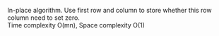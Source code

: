In-place algorithm. Use first row and column to store whether this row column need to set zero.  
Time complexity O(mn), Space complexity O(1)